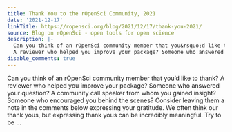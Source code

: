```yaml
---
title: Thank You to the rOpenSci Community, 2021
date: '2021-12-17'
linkTitle: https://ropensci.org/blog/2021/12/17/thank-you-2021/
source: Blog on rOpenSci - open tools for open science
description: |-
  Can you think of an rOpenSci community member that you&rsquo;d like to thank?
  A reviewer who helped you improve your package? Someone who answered your question? A community call speaker from whom you gained insight? Someone who encouraged you behind the scenes? Consider leaving them a note in the comments below expressing your gratitude. We often think our thank yous, but expressing thank yous can be incredibly meaningful. Try to be ...
disable_comments: true
---
```

Can you think of an rOpenSci community member that you&rsquo;d like to thank?
A reviewer who helped you improve your package? Someone who answered your question? A community call speaker from whom you gained insight? Someone who encouraged you behind the scenes? Consider leaving them a note in the comments below expressing your gratitude. We often think our thank yous, but expressing thank yous can be incredibly meaningful. Try to be ...